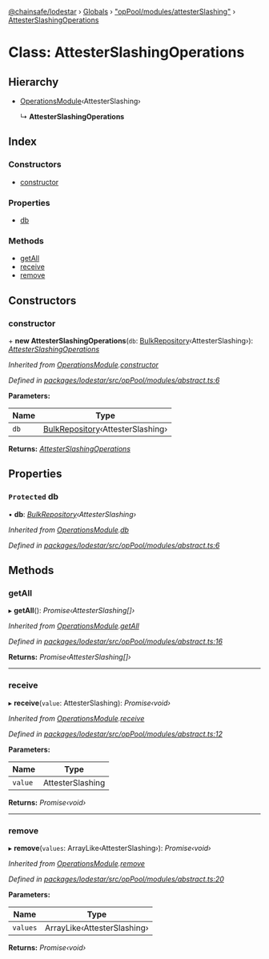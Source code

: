 [@chainsafe/lodestar](../README.md) › [Globals](../globals.md) › ["opPool/modules/attesterSlashing"](../modules/_oppool_modules_attesterslashing_.md) › [AttesterSlashingOperations](_oppool_modules_attesterslashing_.attesterslashingoperations.md)

# Class: AttesterSlashingOperations

## Hierarchy

* [OperationsModule](_oppool_modules_abstract_.operationsmodule.md)‹AttesterSlashing›

  ↳ **AttesterSlashingOperations**

## Index

### Constructors

* [constructor](_oppool_modules_attesterslashing_.attesterslashingoperations.md#constructor)

### Properties

* [db](_oppool_modules_attesterslashing_.attesterslashingoperations.md#protected-db)

### Methods

* [getAll](_oppool_modules_attesterslashing_.attesterslashingoperations.md#getall)
* [receive](_oppool_modules_attesterslashing_.attesterslashingoperations.md#receive)
* [remove](_oppool_modules_attesterslashing_.attesterslashingoperations.md#remove)

## Constructors

###  constructor

\+ **new AttesterSlashingOperations**(`db`: [BulkRepository](_db_api_beacon_repository_.bulkrepository.md)‹AttesterSlashing›): *[AttesterSlashingOperations](_oppool_modules_attesterslashing_.attesterslashingoperations.md)*

*Inherited from [OperationsModule](_oppool_modules_abstract_.operationsmodule.md).[constructor](_oppool_modules_abstract_.operationsmodule.md#constructor)*

*Defined in [packages/lodestar/src/opPool/modules/abstract.ts:6](https://github.com/ChainSafe/lodestar/blob/4796680/packages/lodestar/src/opPool/modules/abstract.ts#L6)*

**Parameters:**

Name | Type |
------ | ------ |
`db` | [BulkRepository](_db_api_beacon_repository_.bulkrepository.md)‹AttesterSlashing› |

**Returns:** *[AttesterSlashingOperations](_oppool_modules_attesterslashing_.attesterslashingoperations.md)*

## Properties

### `Protected` db

• **db**: *[BulkRepository](_db_api_beacon_repository_.bulkrepository.md)‹AttesterSlashing›*

*Inherited from [OperationsModule](_oppool_modules_abstract_.operationsmodule.md).[db](_oppool_modules_abstract_.operationsmodule.md#protected-db)*

*Defined in [packages/lodestar/src/opPool/modules/abstract.ts:6](https://github.com/ChainSafe/lodestar/blob/4796680/packages/lodestar/src/opPool/modules/abstract.ts#L6)*

## Methods

###  getAll

▸ **getAll**(): *Promise‹AttesterSlashing[]›*

*Inherited from [OperationsModule](_oppool_modules_abstract_.operationsmodule.md).[getAll](_oppool_modules_abstract_.operationsmodule.md#getall)*

*Defined in [packages/lodestar/src/opPool/modules/abstract.ts:16](https://github.com/ChainSafe/lodestar/blob/4796680/packages/lodestar/src/opPool/modules/abstract.ts#L16)*

**Returns:** *Promise‹AttesterSlashing[]›*

___

###  receive

▸ **receive**(`value`: AttesterSlashing): *Promise‹void›*

*Inherited from [OperationsModule](_oppool_modules_abstract_.operationsmodule.md).[receive](_oppool_modules_abstract_.operationsmodule.md#receive)*

*Defined in [packages/lodestar/src/opPool/modules/abstract.ts:12](https://github.com/ChainSafe/lodestar/blob/4796680/packages/lodestar/src/opPool/modules/abstract.ts#L12)*

**Parameters:**

Name | Type |
------ | ------ |
`value` | AttesterSlashing |

**Returns:** *Promise‹void›*

___

###  remove

▸ **remove**(`values`: ArrayLike‹AttesterSlashing›): *Promise‹void›*

*Inherited from [OperationsModule](_oppool_modules_abstract_.operationsmodule.md).[remove](_oppool_modules_abstract_.operationsmodule.md#remove)*

*Defined in [packages/lodestar/src/opPool/modules/abstract.ts:20](https://github.com/ChainSafe/lodestar/blob/4796680/packages/lodestar/src/opPool/modules/abstract.ts#L20)*

**Parameters:**

Name | Type |
------ | ------ |
`values` | ArrayLike‹AttesterSlashing› |

**Returns:** *Promise‹void›*
